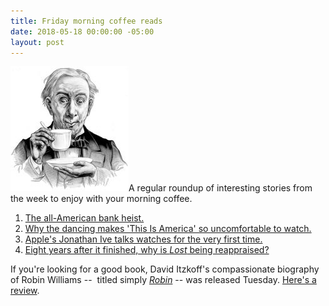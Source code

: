 ```yaml
---
title: Friday morning coffee reads
date: 2018-05-18 00:00:00 -05:00
layout: post
---
```


![](/assets/images/3b50391u-Edit-800-189x200.jpg)A regular roundup of interesting stories from the week to enjoy with your morning coffee.

1. [The all-American bank heist.](http://www.davidkushner.com/article/the-all-american-bank-heist/)
2. [Why the dancing makes 'This Is America' so uncomfortable to watch.](https://www.theatlantic.com/entertainment/archive/2018/05/this-is-america-childish-gambino-donald-glover-kinesthetic-empathy-dance/559928/)
3. [Apple's Jonathan Ive talks watches for the very first time.](https://www.hodinkee.com/magazine/jony-ive-apple)
4. [Eight years after it finished, why is _Lost_ being reappraised?](https://www.theguardian.com/tv-and-radio/2018/may/11/eight-years-after-it-finished-why-is-lost-being-reappraised)

If you're looking for a good book, David Itzkoff's compassionate biography of Robin Williams --  titled simply [_Robin_](https://amzn.to/2Io5Av1) -- was released Tuesday. [Here's a review](https://kenbooth.net/review-robin/).
